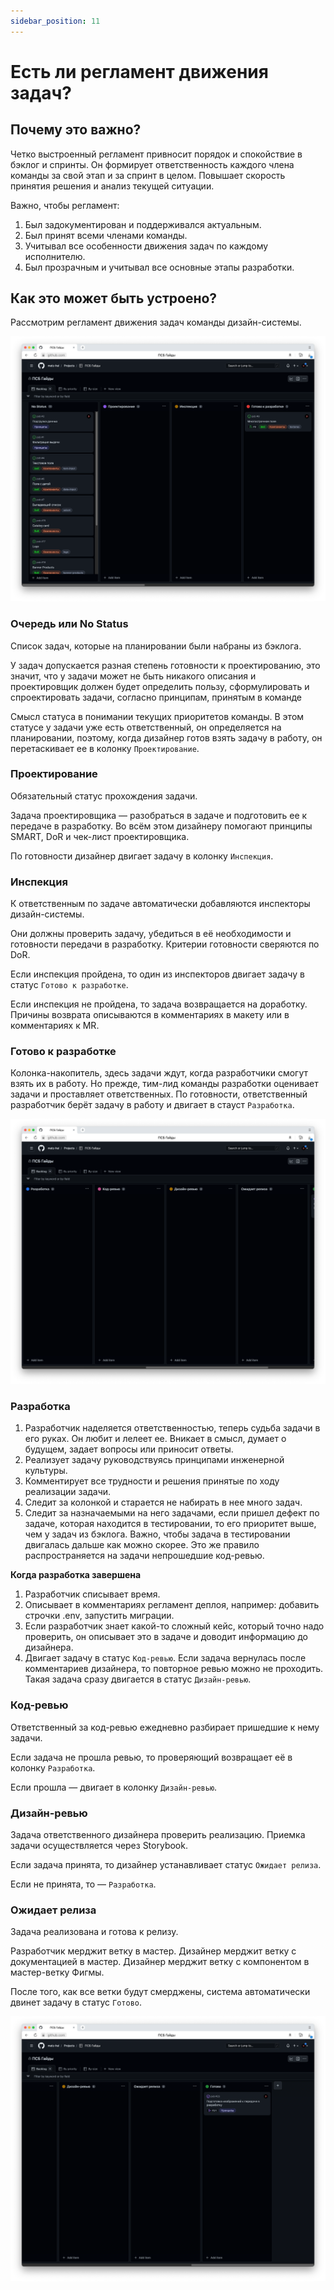 ```yaml
---
sidebar_position: 11
---
```

# Есть ли регламент движения задач?

## Почему это важно?
Четко выстроенный регламент привносит порядок и спокойствие в бэклог и спринты. Он формирует ответственность каждого члена команды за свой этап и за спринт в целом. Повышает скорость принятия решения и анализ текущей ситуации. 

Важно, чтобы регламент: 
1. Был задокументирован и поддерживался актуальным.
2. Был принят всеми членами команды.
3. Учитывал все особенности движения задач по каждому исполнителю.
4. Был прозрачным и учитывал все основные этапы разработки. 

## Как это может быть устроено?

Рассмотрим регламент движения задач команды дизайн-системы.

![](./attachments/board1.png)

### Очередь или No Status
Список задач, которые на планировании были набраны из бэклога.

У задач допускается разная степень готовности к проектированию, это значит, что у задачи может не быть никакого описания и проектировщик должен будет определить пользу, сформулировать и спроектировать задачи, согласно принципам, принятым в команде

Смысл статуса в понимании текущих приоритетов команды. В этом статусе у задачи уже есть ответственный, он определяется на планировании, поэтому, когда дизайнер готов взять задачу в работу, он перетаскивает ее в колонку `Проектирование`. 

### Проектирование
Обязательный статус прохождения задачи.

Задача проектировщика — разобраться в задаче и подготовить ее к передаче в разработку. Во всём этом дизайнеру помогают принципы SMART, DoR и чек-лист проектировщика.

По готовности дизайнер двигает задачу в колонку `Инспекция`.

### Инспекция
К ответственным по задаче автоматически добавляются инспекторы дизайн-системы. 

Они должны проверить задачу, убедиться в её необходимости и готовности передачи в разработку. Критерии готовности сверяются по DoR.

Если инспекция пройдена, то один из инспекторов двигает задачу в статус `Готово к разработке`.

Если инспекция не пройдена, то задача возвращается на доработку. Причины возврата описываются в комментариях в макету или в комментариях к MR.


### Готово к разработке
Колонка-накопитель, здесь задачи ждут, когда разработчики смогут взять их в работу. Но прежде, тим-лид команды разработки оценивает задачи и проставляет ответственных. По готовности, ответственный разработчик берёт задачу в работу и двигает в стауст `Разработка`.

![](./attachments/board2.png)

### Разработка
1. Разработчик наделяется ответственностью, теперь судьба задачи в его руках. Он любит и лелеет ее. Вникает в смысл, думает о будущем, задает вопросы или приносит ответы.
2. Реализует задачу руководствуясь принципами инженерной культуры.
3. Комментирует все трудности и решения принятые по ходу реализации задачи.
4. Следит за колонкой и старается не набирать в нее много задач.
5. Следит за назначаемыми на него задачами, если пришел дефект по задаче, которая находится в тестировании, то его приоритет выше, чем у задач из бэклога. Важно, чтобы задача в тестировании двигалась дальше как можно скорее. Это же правило распространяется на задачи непрошедшие код-ревью.

**Когда разработка завершена**
1. Разработчик списывает время.
2. Описывает в комментариях регламент деплоя, например: добавить строчки .env, запустить миграции.
3. Если разработчик знает какой-то сложный кейс, который точно надо проверить, он описывает это в задаче и доводит информацию до дизайнера.
4. Двигает задачу в статус `Код-ревью`. Если задача вернулась после комментариев дизайнера, то повторное ревью можно не проходить. Такая задача сразу двигается в статус `Дизайн-ревью`.

### Код-ревью
Ответственный за код-ревью ежедневно разбирает пришедшие к нему задачи.

Если задача не прошла ревью, то проверяющий возвращает её в колонку `Разработка`.

Если прошла — двигает в колонку `Дизайн-ревью`.

### Дизайн-ревью
Задача ответственного дизайнера проверить реализацию. Приемка задачи осуществляется через Storybook.

Если задача принята, то дизайнер устанавливает статус `Ожидает релиза`.

Если не принята, то — `Разработка`.

### Ожидает релиза
Задача реализована и готова к релизу. 

Разработчик мерджит ветку в мастер. Дизайнер мерджит ветку с документацией в мастер. Дизайнер мерджит ветку с компонентом в мастер-ветку Фигмы.

После того, как все ветки будут смерджены, система автоматически двинет задачу в статус `Готово`.

![](./attachments/board3.png)